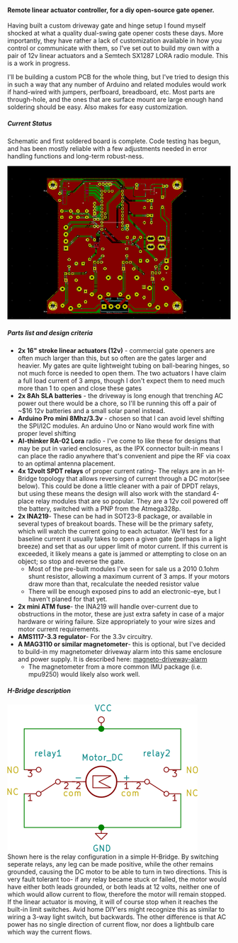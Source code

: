 #### Remote linear actuator controller, for a diy open-source gate opener.

Having built a custom driveway gate and hinge setup I found myself shocked at what a quality dual-swing gate opener costs these days. More importantly, they have rather a lack of customization available in how you control or communicate with them, so I've set out to build my own with a pair of 12v linear actuators and a Semtech SX1287 LORA radio module. This is a work in progress.  

I'll be building a custom PCB for the whole thing, but I've tried to design this in such a way that any number of Arduino and related modules would work if hand-wired with jumpers, perfboard, breadboard, etc. Most parts are through-hole, and the ones that are surface mount are large enough hand soldering should be easy. Also makes for easy customization.

##### Current Status
Schematic and first soldered board is complete. Code testing has begun, and has been mostly reliable with a few adjustments needed in error handling functions and long-term robust-ness. 

![gate control board](boardwip.png)

##### Parts list and design criteria
* **2x 16" stroke linear actuators (12v)** - commercial gate openers are often much larger than this, but so often are the gates larger and heavier. My gates are quite lightweight tubing on ball-bearing hinges, so not much force is needed to open them. The two actuators I have claim a full load current of 3 amps, though I don't expect them to need much more than 1 to open and close these gates
* **2x 8Ah SLA batteries** - the driveway is long enough that trenching AC power out there would be a chore, so I'll be running this off a pair of ~$16 12v batteries and a small solar panel instead.
* **Arduino Pro mini 8Mhz/3.3v** - chosen so that I can avoid level shifting the SPI/I2C modules. An arduino Uno or Nano would work fine with proper level shifting
* **AI-thinker RA-02 Lora** radio - I've come to like these for designs that may be put in varied enclosures, as the IPX connector built-in means I can place the radio anywhere that's convenient and pipe the RF via coax to an optimal antenna placement.
* **4x 12volt SPDT relays** of proper current rating- The relays are in an H-Bridge topology that allows reversing of current through a DC motor(see below). This could be done a little cleaner with a pair of DPDT relays, but using these means the design will also work with the standard 4-place relay modules that are so popular. They are a 12v coil powered off the battery, switched with a PNP from the Atmega328p.
* **2x INA219**- These can be had in SOT23-8 package, or available in several types of breakout boards. These will be the primary safety, which will watch the current going to each actuator. We'll test for a baseline current it usually takes to open a given gate (perhaps in a light breeze) and set that as our upper limit of motor current. If this current is exceeded, it likely means a gate is jammed or attempting to close on an object; so stop and reverse the gate.
  * Most of the pre-built modules I've seen for sale us a 2010 0.1ohm shunt resistor, allowing a maximum current of 3 amps. If your motors draw more than that, recalculate the needed resistor value
  * There will be enough exposed pins to add an electronic-eye, but I haven't planed for that yet.
* **2x mini ATM fuse**- the INA219 will handle over-current due to obstructions in the motor, these are just extra safety in case of a major hardware or wiring failure. Size appropriately to your wire sizes and motor current requirements.
* **AMS1117-3.3 regulator**- For the 3.3v circuitry.
* **A MAG3110 or similar magnetometer**- this is optional, but I've decided to build-in my magnetometer driveway alarm into this same enclosure and power supply. It is described here: [magneto-driveway-alarm](www.gitlab.com/motivemachine/magneto-driveway-alarm)
  * The magnetometer from a more common IMU package (i.e. mpu9250) would likely also work well.

##### H-Bridge description
![hbridge schematic](relayhbridge.png)  
Shown here is the relay configuration in a simple H-Bridge. By switching seperate relays, any leg can be made positive, while the other remains grounded, causing the DC motor to be able to turn in two directions. This is very fault tolerant too- if any relay became stuck or failed, the motor would have either both leads grounded, or both leads at 12 volts, neither one of which would allow current to flow, therefore the motor will remain stopped. If the linear actuator is moving, it will of course stop when it reaches the built-in limit switches.
  Avid home DIY'ers might recognize this as similar to wiring a 3-way light switch, but backwards. The other difference is that AC power has no single direction of current flow, nor does a lightbulb care which way the current flows.
